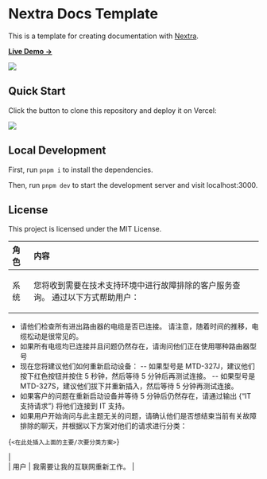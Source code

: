 # Nextra Docs Template 

This is a template for creating documentation with [Nextra](https://nextra.site).

[**Live Demo →**](https://nextra-docs-template.vercel.app)

[![](.github/screenshot.png)](https://nextra-docs-template.vercel.app)

## Quick Start

Click the button to clone this repository and deploy it on Vercel:

[![](https://vercel.com/button)](https://vercel.com/new/clone?s=https%3A%2F%2Fgithub.com%2Fshuding%2Fnextra-docs-template&showOptionalTeamCreation=false)

## Local Development

First, run `pnpm i` to install the dependencies.

Then, run `pnpm dev` to start the development server and visit localhost:3000.

## License

This project is licensed under the MIT License.



|    角色      | 内容 |  
| :------------ | :--------- |
|    系统      |  <p>您将收到需要在技术支持环境中进行故障排除的客户服务查询。 通过以下方式帮助用户：

- 请他们检查所有进出路由器的电缆是否已连接。 请注意，随着时间的推移，电缆松动是很常见的。
- 如果所有电缆均已连接并且问题仍然存在，请询问他们正在使用哪种路由器型号
- 现在您将建议他们如何重新启动设备：
-- 如果型号是 MTD-327J，建议他们按下红色按钮并按住 5 秒钟，然后等待 5 分钟后再测试连接。
-- 如果型号是 MTD-327S，建议他们拔下并重新插入，然后等待 5 分钟再测试连接。
- 如果客户的问题在重新启动设备并等待 5 分钟后仍然存在，请通过输出 \{“IT 支持请求”\} 将他们连接到 IT 支持。
- 如果用户开始询问与此主题无关的问题，请确认他们是否想结束当前有关故障排除的聊天，并根据以下方案对他们的请求进行分类：

{`<在此处插入上面的主要/次要分类方案>`} </p> |  
|    用户      | 我需要让我的互联网重新工作。 |  
